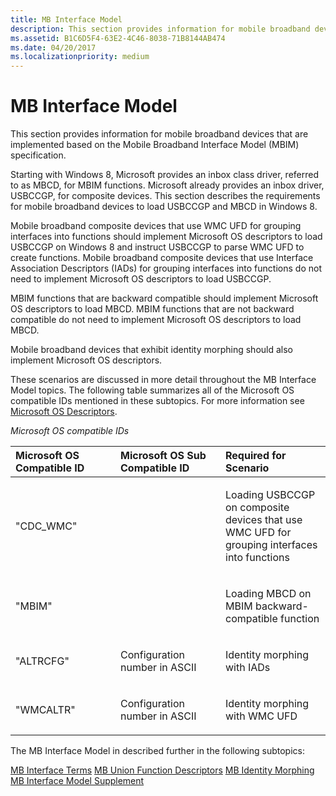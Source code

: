 ```yaml
---
title: MB Interface Model
description: This section provides information for mobile broadband devices that are implemented based on the Mobile Broadband Interface Model (MBIM) specification.
ms.assetid: B1C6D5F4-63E2-4C46-8038-71B8144AB474
ms.date: 04/20/2017
ms.localizationpriority: medium
---
```


# MB Interface Model


This section provides information for mobile broadband devices that are implemented based on the Mobile Broadband Interface Model (MBIM) specification.

Starting with Windows 8, Microsoft provides an inbox class driver, referred to as MBCD, for MBIM functions. Microsoft already provides an inbox driver, USBCCGP, for composite devices. This section describes the requirements for mobile broadband devices to load USBCCGP and MBCD in Windows 8.

Mobile broadband composite devices that use WMC UFD for grouping interfaces into functions should implement Microsoft OS descriptors to load USBCCGP on Windows 8 and instruct USBCCGP to parse WMC UFD to create functions. Mobile broadband composite devices that use Interface Association Descriptors (IADs) for grouping interfaces into functions do not need to implement Microsoft OS descriptors to load USBCCGP.

MBIM functions that are backward compatible should implement Microsoft OS descriptors to load MBCD. MBIM functions that are not backward compatible do not need to implement Microsoft OS descriptors to load MBCD.

Mobile broadband devices that exhibit identity morphing should also implement Microsoft OS descriptors.

These scenarios are discussed in more detail throughout the MB Interface Model topics. The following table summarizes all of the Microsoft OS compatible IDs mentioned in these subtopics. For more information see [Microsoft OS Descriptors](https://go.microsoft.com/fwlink/p/?linkid=308932).

*Microsoft OS compatible IDs*

<table>
<colgroup>
<col width="33%" />
<col width="33%" />
<col width="33%" />
</colgroup>
<thead>
<tr class="header">
<th align="left">Microsoft OS Compatible ID</th>
<th align="left">Microsoft OS Sub Compatible ID</th>
<th align="left">Required for Scenario</th>
</tr>
</thead>
<tbody>
<tr class="odd">
<td align="left"><p>"CDC_WMC"</p></td>
<td align="left"><p></p></td>
<td align="left"><p>Loading USBCCGP on composite devices that use WMC UFD for grouping interfaces into functions</p></td>
</tr>
<tr class="even">
<td align="left"><p>"MBIM"</p></td>
<td align="left"><p></p></td>
<td align="left"><p>Loading MBCD on MBIM backward-compatible function</p></td>
</tr>
<tr class="odd">
<td align="left"><p>"ALTRCFG"</p></td>
<td align="left"><p>Configuration number in ASCII</p></td>
<td align="left"><p>Identity morphing with IADs</p></td>
</tr>
<tr class="even">
<td align="left"><p>"WMCALTR"</p></td>
<td align="left"><p>Configuration number in ASCII</p></td>
<td align="left"><p>Identity morphing with WMC UFD</p></td>
</tr>
</tbody>
</table>

 

The MB Interface Model in described further in the following subtopics:

[MB Interface Terms](mb-interface-terms.md)
[MB Union Function Descriptors](mb-union-function-descriptors.md)
[MB Identity Morphing](mb-identity-morphing.md)
[MB Interface Model Supplement](mb-interface-model-supplement.md)
 

 





